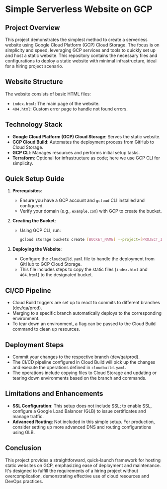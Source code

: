 # Simple Serverless Website on GCP

## Project Overview
This project demonstrates the simplest method to create a serverless website using Google Cloud Platform (GCP) Cloud Storage. The focus is on simplicity and speed, leveraging GCP services and tools to quickly set up and host a static website. This repository contains the necessary files and configurations to deploy a static website with minimal infrastructure, ideal for a hiring project scenario.

## Website Structure
The website consists of basic HTML files:
- `index.html`: The main page of the website.
- `404.html`: Custom error page to handle not found errors.

## Technology Stack
- **Google Cloud Platform (GCP) Cloud Storage**: Serves the static website.
- **GCP Cloud Build**: Automates the deployment process from GitHub to Cloud Storage.
- **GCP CLI**: Manages resources and performs initial setup tasks.
- **Terraform**: Optional for infrastructure as code; here we use GCP CLI for simplicity.

## Quick Setup Guide
1. **Prerequisites**:
   - Ensure you have a GCP account and `gcloud` CLI installed and configured.
   - Verify your domain (e.g., `example.com`) with GCP to create the bucket.

2. **Creating the Bucket**:
   - Using GCP CLI, run:
     ```bash
     gcloud storage buckets create [BUCKET_NAME] --project=[PROJECT_ID] --uniform-bucket-level-access
     ```

3. **Deploying the Website**:
   - Configure the `cloudbuild.yaml` file to handle the deployment from GitHub to GCP Cloud Storage.
   - This file includes steps to copy the static files (`index.html` and `404.html`) to the designated bucket.

## CI/CD Pipeline
- Cloud Build triggers are set up to react to commits to different branches (dev/qa/prod).
- Merging to a specific branch automatically deploys to the corresponding environment.
- To tear down an environment, a flag can be passed to the Cloud Build command to clean up resources.

## Deployment Steps
- Commit your changes to the respective branch (dev/qa/prod).
- The CI/CD pipeline configured in Cloud Build will pick up the changes and execute the operations defined in `cloudbuild.yaml`.
- The operations include copying files to Cloud Storage and updating or tearing down environments based on the branch and commands.

## Limitations and Enhancements
- **SSL Configuration**: This setup does not include SSL; to enable SSL, configure a Google Load Balancer (GLB) to issue certificates and manage traffic.
- **Advanced Routing**: Not included in this simple setup. For production, consider setting up more advanced DNS and routing configurations using GLB.

## Conclusion
This project provides a straightforward, quick-launch framework for hosting static websites on GCP, emphasizing ease of deployment and maintenance. It's designed to fulfill the requirements of a hiring project without overcomplication, demonstrating effective use of cloud resources and DevOps practices.
